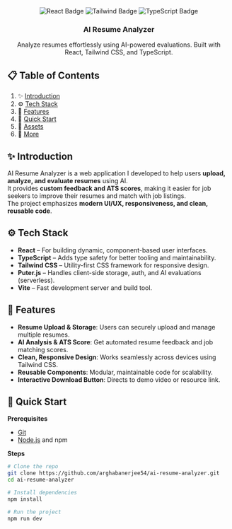 <div align="center">
  

  <div>
    <img alt="React Badge" src="https://img.shields.io/badge/React-4c84f3?style=for-the-badge&logo=react&logoColor=white">
    <img alt="Tailwind Badge" src="https://img.shields.io/badge/-Tailwind-38B2AC?style=for-the-badge&logo=tailwind-css&logoColor=white" />
    <img alt="TypeScript Badge" src="https://img.shields.io/badge/-TypeScript-black?style=for-the-badge&logoColor=white&color=3178C6" />
  </div>

  <h3 align="center">AI Resume Analyzer</h3>

  <div align="center">
    Analyze resumes effortlessly using AI-powered evaluations. Built with React, Tailwind CSS, and TypeScript.
  </div>
</div>

## 📋 Table of Contents

1. ✨ [Introduction](#introduction)
2. ⚙️ [Tech Stack](#tech-stack)
3. 🔋 [Features](#features)
4. 🤸 [Quick Start](#quick-start)
5. 🔗 [Assets](#assets)
6. 🚀 [More](#more)

## ✨ Introduction

AI Resume Analyzer is a web application I developed to help users **upload, analyze, and evaluate resumes** using AI.  
It provides **custom feedback and ATS scores**, making it easier for job seekers to improve their resumes and match with job listings.  
The project emphasizes **modern UI/UX, responsiveness, and clean, reusable code**.

## ⚙️ Tech Stack

- **React** – For building dynamic, component-based user interfaces.  
- **TypeScript** – Adds type safety for better tooling and maintainability.  
- **Tailwind CSS** – Utility-first CSS framework for responsive design.  
- **Puter.js** – Handles client-side storage, auth, and AI evaluations (serverless).  
- **Vite** – Fast development server and build tool.  

## 🔋 Features

- **Resume Upload & Storage**: Users can securely upload and manage multiple resumes.  
- **AI Analysis & ATS Score**: Get automated resume feedback and job matching scores.  
- **Clean, Responsive Design**: Works seamlessly across devices using Tailwind CSS.  
- **Reusable Components**: Modular, maintainable code for scalability.  
- **Interactive Download Button**: Directs to demo video or resource link.

## 🤸 Quick Start

**Prerequisites**

- [Git](https://git-scm.com/)  
- [Node.js](https://nodejs.org/) and npm  

**Steps**

```bash
# Clone the repo
git clone https://github.com/arghabanerjee54/ai-resume-analyzer.git
cd ai-resume-analyzer

# Install dependencies
npm install

# Run the project
npm run dev
